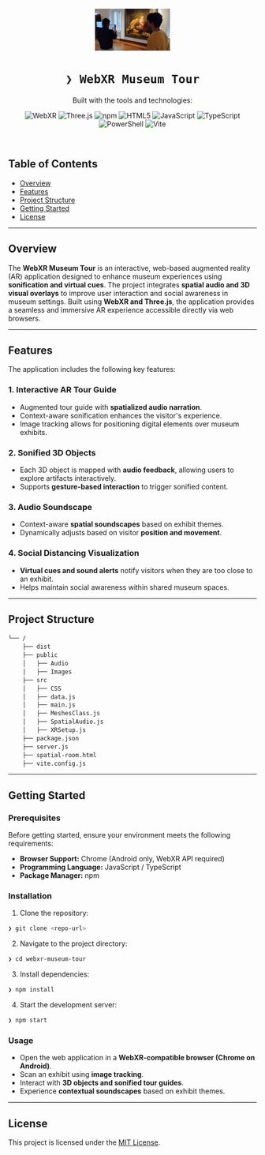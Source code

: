 <p align="center">
    <img src="/public/Images/User Study.jpg" align="center" width="30%">
</p>
<p align="center"><h1 align="center"><code>❯ WebXR Museum Tour</code></h1></p>
<p align="center">
	<!-- local repository, no metadata badges. --></p>
<p align="center">Built with the tools and technologies:</p>
<p align="center">
	<img src="https://img.shields.io/badge/WebXR-000000.svg?style=default&logo=WebXR&logoColor=white" alt="WebXR">
	<img src="https://img.shields.io/badge/Three.js-000000.svg?style=default&logo=Three.js&logoColor=white" alt="Three.js">
	<img src="https://img.shields.io/badge/npm-CB3837.svg?style=default&logo=npm&logoColor=white" alt="npm">
	<img src="https://img.shields.io/badge/HTML5-E34F26.svg?style=default&logo=HTML5&logoColor=white" alt="HTML5">
	<img src="https://img.shields.io/badge/JavaScript-F7DF1E.svg?style=default&logo=JavaScript&logoColor=black" alt="JavaScript">
	<img src="https://img.shields.io/badge/TypeScript-3178C6.svg?style=default&logo=TypeScript&logoColor=white" alt="TypeScript">
	<img src="https://img.shields.io/badge/PowerShell-5391FE.svg?style=default&logo=PowerShell&logoColor=white" alt="PowerShell">
	<img src="https://img.shields.io/badge/Vite-646CFF.svg?style=default&logo=Vite&logoColor=white" alt="Vite">
</p>
<br>

##  Table of Contents

- [ Overview](#-overview)
- [ Features](#-features)
- [ Project Structure](#-project-structure)
- [ Getting Started](#-getting-started)
- [ License](#-license)

---

##  Overview

The **WebXR Museum Tour** is an interactive, web-based augmented reality (AR) application designed to enhance museum experiences using **sonification and virtual cues**. The project integrates **spatial audio and 3D visual overlays** to improve user interaction and social awareness in museum settings. Built using **WebXR and Three.js**, the application provides a seamless and immersive AR experience accessible directly via web browsers.

---

##  Features

The application includes the following key features:

### **1. Interactive AR Tour Guide**
- Augmented tour guide with **spatialized audio narration**.
- Context-aware sonification enhances the visitor's experience.
- Image tracking allows for positioning digital elements over museum exhibits.

### **2. Sonified 3D Objects**
- Each 3D object is mapped with **audio feedback**, allowing users to explore artifacts interactively.
- Supports **gesture-based interaction** to trigger sonified content.

### **3. Audio Soundscape**
- Context-aware **spatial soundscapes** based on exhibit themes.
- Dynamically adjusts based on visitor **position and movement**.

### **4. Social Distancing Visualization**
- **Virtual cues and sound alerts** notify visitors when they are too close to an exhibit.
- Helps maintain social awareness within shared museum spaces.

---

##  Project Structure

```sh
└── /
    ├── dist
    ├── public
    │   ├── Audio
    │   ├── Images
    ├── src
    │   ├── CSS
    │   ├── data.js
    │   ├── main.js
    │   ├── MeshesClass.js
    │   ├── SpatialAudio.js
    │   ├── XRSetup.js
    ├── package.json
    ├── server.js
    ├── spatial-room.html
    ├── vite.config.js
```

---

##  Getting Started

###  Prerequisites

Before getting started, ensure your environment meets the following requirements:

- **Browser Support:** Chrome (Android only, WebXR API required)
- **Programming Language:** JavaScript / TypeScript
- **Package Manager:** npm

###  Installation

1. Clone the repository:
```sh
❯ git clone <repo-url>
```

2. Navigate to the project directory:
```sh
❯ cd webxr-museum-tour
```

3. Install dependencies:
```sh
❯ npm install
```

4. Start the development server:
```sh
❯ npm start
```

###  Usage

- Open the web application in a **WebXR-compatible browser (Chrome on Android)**.
- Scan an exhibit using **image tracking**.
- Interact with **3D objects and sonified tour guides**.
- Experience **contextual soundscapes** based on exhibit themes.

---

##  License

This project is licensed under the [MIT License](LICENSE).
